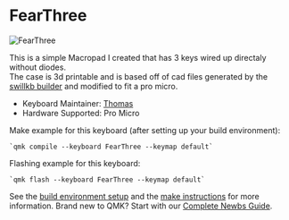# FearThree

![FearThree](https://i.imgur.com/zvou6rN.jpg)

This is a simple Macropad I created that has 3 keys wired up directaly without diodes.  
The case is 3d printable and is based off of cad files generated by the [swillkb builder](http://builder.swillkb.com/) and modified to fit a pro micro.

* Keyboard Maintainer: [Thomas](https://github.com/fearherbs1)
* Hardware Supported: Pro Micro

Make example for this keyboard (after setting up your build environment):

    `qmk compile --keyboard FearThree --keymap default`

Flashing example for this keyboard:

    `qmk flash --keyboard FearThree --keymap default`

See the [build environment setup](https://docs.qmk.fm/#/getting_started_build_tools) and the [make instructions](https://docs.qmk.fm/#/getting_started_make_guide) for more information. Brand new to QMK? Start with our [Complete Newbs Guide](https://docs.qmk.fm/#/newbs).
